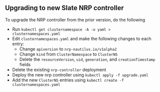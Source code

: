 ## Upgrading to new Slate NRP controller
To upgrade the NRP controller from the prior version, do the following

* Run `kubectl get clusternamespace -A -o yaml > clusternamespaces.yaml`
* Edit `clusternamespaces.yaml` and make the following changes to each entry:
  * Change `apiversion` to `nrp-nautilus.io/v1alpha2`
  * Change `kind` from `ClusterNamespace` to `ClusterNS`
  * Delete the `resourceVersion`, `uid`, `generation`, and `creationTimestamp` fields
* Delete the existing `nrp-controller` deployment
* Deploy the new nrp controller using `kubectl apply -f upgrade.yaml`
* Add the new `ClusterNS` entries using `kubectl create -f clusternamespaces.yaml`
